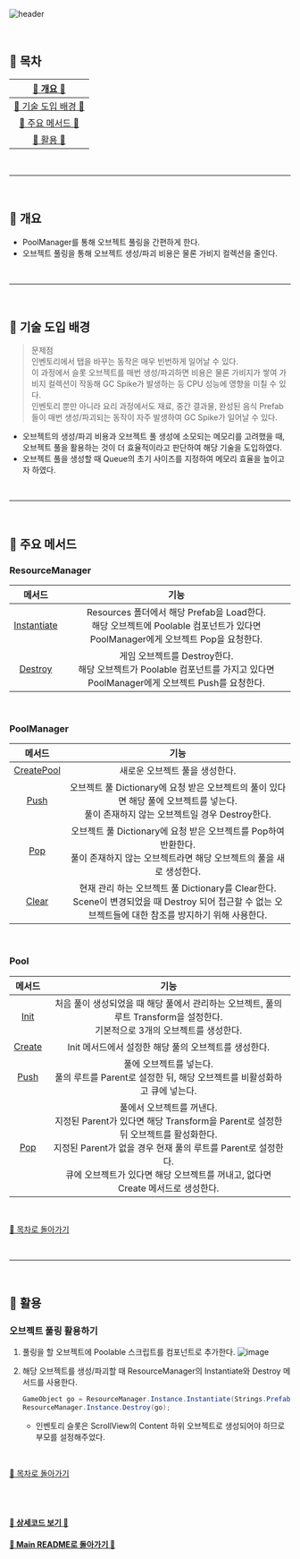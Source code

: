 ![header](https://capsule-render.vercel.app/api?type=cylinder&color=A1B6FF&height=150&section=header&text=Object%20Pooling&fontSize=60&fontColor=ECFBFF&animation=fadeIn)

<br>


## :crescent_moon: 목차

| [🐰 개요 🐰](#rabbit-개요) |
| :---: |
| [🐇 기술 도입 배경 🐇](#rabbit2-기술-도입-배경) |
| [🍡 주요 메서드 🍡](#dango-주요-메서드) |
| [🍵 활용 🍵](#tea-활용) |

<br>

* * *

<br>

## :rabbit: 개요  
- PoolManager를 통해 오브젝트 풀링을 간편하게 한다.
- 오브젝트 풀링을 통해 오브젝트 생성/파괴 비용은 물론 가비지 컬렉션을 줄인다.

<br>

* * *

<br>

## :rabbit2: 기술 도입 배경

> 문제점<br>
> 인벤토리에서 탭을 바꾸는 동작은 매우 빈번하게 일어날 수 있다.<br>
> 이 과정에서 슬롯 오브젝트를 매번 생성/파괴하면 비용은 물론 가비지가 쌓여 가비지 컬렉션이 작동해 GC Spike가 발생하는 등 CPU 성능에 영향을 미칠 수 있다.<br>
> 인벤토리 뿐만 아니라 요리 과정에서도 재료, 중간 결과물, 완성된 음식 Prefab들이 매번 생성/파괴되는 동작이 자주 발생하여 GC Spike가 일어날 수 있다.<br>
- 오브젝트의 생성/파괴 비용과 오브젝트 풀 생성에 소모되는 메모리를 고려했을 때, 오브젝트 풀을 활용하는 것이 더 효율적이라고 판단하여 해당 기술을 도입하였다.
- 오브젝트 풀을 생성할 때 Queue의 초기 사이즈를 지정하여 메모리 효율을 높이고자 하였다.

<br>

* * *

<br>

## :dango: 주요 메서드

### ResourceManager

|메서드|기능|
|:---:|:---:|
|[Instantiate](https://github.com/j-miiin/TodangTodangCodes/blob/8743167cc63b3244252e8718c75dec9b9c05d51e/Object%20Pooling/ResourceManager.cs#L30-L65)|Resources 폴더에서 해당 Prefab을 Load한다.<br>해당 오브젝트에 Poolable 컴포넌트가 있다면 PoolManager에게 오브젝트 Pop을 요청한다.|
|[Destroy](https://github.com/j-miiin/TodangTodangCodes/blob/8743167cc63b3244252e8718c75dec9b9c05d51e/Object%20Pooling/ResourceManager.cs#L67-L80)|게임 오브젝트를 Destroy한다.<br>해당 오브젝트가 Poolable 컴포넌트를 가지고 있다면 PoolManager에게 오브젝트 Push를 요청한다.|

<br>

### PoolManager

|메서드|기능|
|:---:|:---:|
|[CreatePool](https://github.com/j-miiin/TodangTodangCodes/blob/8743167cc63b3244252e8718c75dec9b9c05d51e/Object%20Pooling/PoolManager.cs#L9-L18)|새로운 오브젝트 풀을 생성한다.|
|[Push](https://github.com/j-miiin/TodangTodangCodes/blob/8743167cc63b3244252e8718c75dec9b9c05d51e/Object%20Pooling/PoolManager.cs#L20-L33)|오브젝트 풀 Dictionary에 요청 받은 오브젝트의 풀이 있다면 해당 풀에 오브젝트를 넣는다.<br>풀이 존재하지 않는 오브젝트일 경우 Destroy한다.|
|[Pop](https://github.com/j-miiin/TodangTodangCodes/blob/8743167cc63b3244252e8718c75dec9b9c05d51e/Object%20Pooling/PoolManager.cs#L35-L43)|오브젝트 풀 Dictionary에 요청 받은 오브젝트를 Pop하여 반환한다.<br>풀이 존재하지 않는 오브젝트라면 해당 오브젝트의 풀을 새로 생성한다.|
|[Clear](https://github.com/j-miiin/TodangTodangCodes/blob/8743167cc63b3244252e8718c75dec9b9c05d51e/Object%20Pooling/PoolManager.cs#L45-L48)|현재 관리 하는 오브젝트 풀 Dictionary를 Clear한다.<br>Scene이 변경되었을 때 Destroy 되어 접근할 수 없는 오브젝트들에 대한 참조를 방지하기 위해 사용한다.|

<br>

### Pool

|메서드|기능|
|:---:|:---:|
|[Init](https://github.com/j-miiin/TodangTodangCodes/blob/8743167cc63b3244252e8718c75dec9b9c05d51e/Object%20Pooling/Pool.cs#L12-L22)|처음 풀이 생성되었을 때 해당 풀에서 관리하는 오브젝트, 풀의 루트 Transform을 설정한다.<br>기본적으로 3개의 오브젝트를 생성한다.|
|[Create](https://github.com/j-miiin/TodangTodangCodes/blob/8743167cc63b3244252e8718c75dec9b9c05d51e/Object%20Pooling/Pool.cs#L24-L31)|Init 메서드에서 설정한 해당 풀의 오브젝트를 생성한다.|
|[Push](https://github.com/j-miiin/TodangTodangCodes/blob/8743167cc63b3244252e8718c75dec9b9c05d51e/Object%20Pooling/Pool.cs#L33-L43)|풀에 오브젝트를 넣는다.<br>풀의 루트를 Parent로 설정한 뒤, 해당 오브젝트를 비활성화하고 큐에 넣는다.|
|[Pop](https://github.com/j-miiin/TodangTodangCodes/blob/8743167cc63b3244252e8718c75dec9b9c05d51e/Object%20Pooling/Pool.cs#L45-L64)|풀에서 오브젝트를 꺼낸다.<br>지정된 Parent가 있다면 해당 Transform을 Parent로 설정한 뒤 오브젝트를 활성화한다.<br>지정된 Parent가 없을 경우 현재 풀의 루트를 Parent로 설정한다.<br>큐에 오브젝트가 있다면 해당 오브젝트를 꺼내고, 없다면 Create 메서드로 생성한다.|

<br>

[🌙 목차로 돌아가기](#crescent_moon-목차)

<br>

* * *

<br>

## :tea: 활용 

### 오브젝트 풀링 활용하기

1. 풀링을 할 오브젝트에 Poolable 스크립트를 컴포넌트로 추가한다.
![image](https://github.com/j-miiin/TodangTodangCodes/assets/62470991/5bea7661-4b63-47fe-aabb-36191912e548)

2. 해당 오브젝트를 생성/파괴할 때 ResourceManager의 Instantiate와 Destroy 메서드를 사용한다.
    ```cs
    GameObject go = ResourceManager.Instance.Instantiate(Strings.Prefabs.UI_INVENTORY_SLOT, _scrollViewContainer);
    ResourceManager.Instance.Destroy(go);
    ```
    - 인벤토리 슬롯은 ScrollView의 Content 하위 오브젝트로 생성되어야 하므로 부모를 설정해주었다.
    
<br>

[🌙 목차로 돌아가기](#crescent_moon-목차)

<br><br>


#### [🐰 상세코드 보기 🐰]()

#### [🌙 Main README로 돌아가기 🌙](/README.md)
